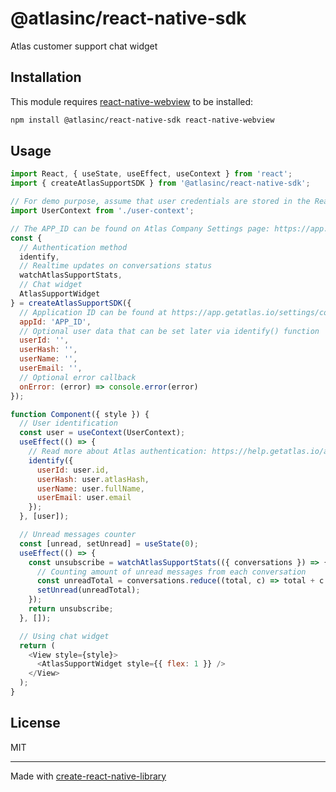 # @atlasinc/react-native-sdk

Atlas customer support chat widget

## Installation

This module requires [react-native-webview](https://www.npmjs.com/package/react-native-webview) to be installed:

```sh
npm install @atlasinc/react-native-sdk react-native-webview
```

## Usage

```js
import React, { useState, useEffect, useContext } from 'react';
import { createAtlasSupportSDK } from '@atlasinc/react-native-sdk';

// For demo purpose, assume that user credentials are stored in the React context
import UserContext from './user-context';

// The APP_ID can be found on Atlas Company Settings page: https://app.getatlas.io/settings/company
const {
  // Authentication method
  identify,
  // Realtime updates on conversations status
  watchAtlasSupportStats,
  // Chat widget
  AtlasSupportWidget
} = createAtlasSupportSDK({
  // Application ID can be found at https://app.getatlas.io/settings/company
  appId: 'APP_ID',
  // Optional user data that can be set later via identify() function
  userId: '',
  userHash: '',
  userName: '',
  userEmail: '',
  // Optional error callback
  onError: (error) => console.error(error)
});

function Component({ style }) {
  // User identification
  const user = useContext(UserContext);
  useEffect(() => {
    // Read more about Atlas authentication: https://help.getatlas.io/articles/620722-user-authentication
    identify({
      userId: user.id,
      userHash: user.atlasHash,
      userName: user.fullName,
      userEmail: user.email
    });
  }, [user]);

  // Unread messages counter
  const [unread, setUnread] = useState(0);
  useEffect(() => {
    const unsubscribe = watchAtlasSupportStats(({ conversations }) => {
      // Counting amount of unread messages from each conversation
      const unreadTotal = conversations.reduce((total, c) => total + c.unread, 0);
      setUnread(unreadTotal);
    });
    return unsubscribe;
  }, []);

  // Using chat widget
  return (
    <View style={style}>
      <AtlasSupportWidget style={{ flex: 1 }} />
    </View>
  );
}
```

## License

MIT

---

Made with [create-react-native-library](https://github.com/callstack/react-native-builder-bob)
